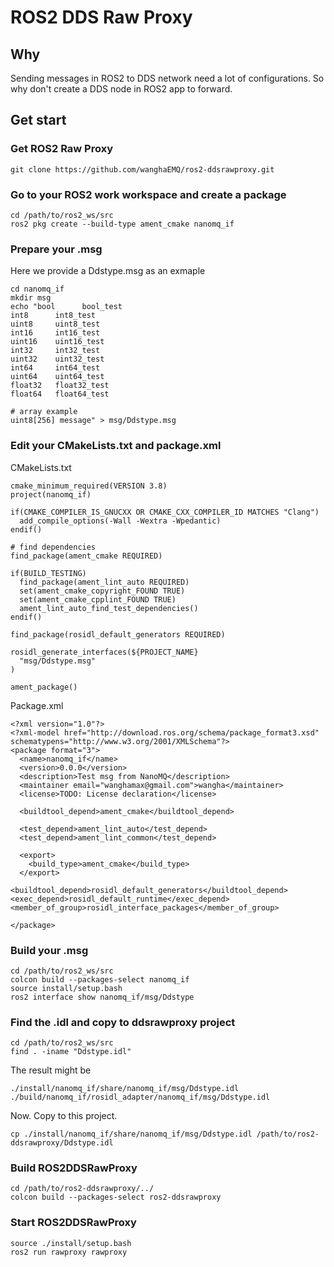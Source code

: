 # ROS2 DDS Raw Proxy

## Why

Sending messages in ROS2 to DDS network need a lot of configurations. So why don't create a DDS node in ROS2 app to forward.

## Get start

### Get ROS2 Raw Proxy

```
git clone https://github.com/wanghaEMQ/ros2-ddsrawproxy.git
```

### Go to your ROS2 work workspace and create a package

```
cd /path/to/ros2_ws/src
ros2 pkg create --build-type ament_cmake nanomq_if
```

### Prepare your .msg

Here we provide a Ddstype.msg as an exmaple

```
cd nanomq_if
mkdir msg
echo "bool      bool_test
int8      int8_test
uint8     uint8_test
int16     int16_test
uint16    uint16_test
int32     int32_test
uint32    uint32_test
int64     int64_test
uint64    uint64_test
float32   float32_test
float64   float64_test

# array example
uint8[256] message" > msg/Ddstype.msg
```

### Edit your CMakeLists.txt and package.xml

CMakeLists.txt

```
cmake_minimum_required(VERSION 3.8)
project(nanomq_if)

if(CMAKE_COMPILER_IS_GNUCXX OR CMAKE_CXX_COMPILER_ID MATCHES "Clang")
  add_compile_options(-Wall -Wextra -Wpedantic)
endif()

# find dependencies
find_package(ament_cmake REQUIRED)

if(BUILD_TESTING)
  find_package(ament_lint_auto REQUIRED)
  set(ament_cmake_copyright_FOUND TRUE)
  set(ament_cmake_cpplint_FOUND TRUE)
  ament_lint_auto_find_test_dependencies()
endif()

find_package(rosidl_default_generators REQUIRED)

rosidl_generate_interfaces(${PROJECT_NAME}
  "msg/Ddstype.msg"
)

ament_package()
```

Package.xml

```
<?xml version="1.0"?>
<?xml-model href="http://download.ros.org/schema/package_format3.xsd" schematypens="http://www.w3.org/2001/XMLSchema"?>
<package format="3">
  <name>nanomq_if</name>
  <version>0.0.0</version>
  <description>Test msg from NanoMQ</description>
  <maintainer email="wanghamax@gmail.com">wangha</maintainer>
  <license>TODO: License declaration</license>

  <buildtool_depend>ament_cmake</buildtool_depend>

  <test_depend>ament_lint_auto</test_depend>
  <test_depend>ament_lint_common</test_depend>

  <export>
    <build_type>ament_cmake</build_type>
  </export>

<buildtool_depend>rosidl_default_generators</buildtool_depend>
<exec_depend>rosidl_default_runtime</exec_depend>
<member_of_group>rosidl_interface_packages</member_of_group>

</package>
```

### Build your .msg

```
cd /path/to/ros2_ws/src
colcon build --packages-select nanomq_if
source install/setup.bash
ros2 interface show nanomq_if/msg/Ddstype
```

### Find the .idl and copy to ddsrawproxy project

```
cd /path/to/ros2_ws/src
find . -iname "Ddstype.idl"
```

The result might be

```
./install/nanomq_if/share/nanomq_if/msg/Ddstype.idl
./build/nanomq_if/rosidl_adapter/nanomq_if/msg/Ddstype.idl
```

Now. Copy to this project.

```
cp ./install/nanomq_if/share/nanomq_if/msg/Ddstype.idl /path/to/ros2-ddsrawproxy/Ddstype.idl
```

### Build ROS2DDSRawProxy

```
cd /path/to/ros2-ddsrawproxy/../
colcon build --packages-select ros2-ddsrawproxy
```

### Start ROS2DDSRawProxy

```
source ./install/setup.bash
ros2 run rawproxy rawproxy
```



